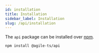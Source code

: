```yaml
---
id: installation
title: Installation
sidebar_label: Installation
slug: /api/installation
---
```


The `api` package can be installed over [npm](https://www.npmjs.com/).

```bash npm2yarn
npm install @agile-ts/api 
```
